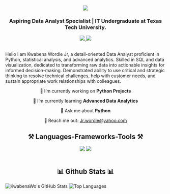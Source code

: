 <h1 align="center">
    <img src="https://readme-typing-svg.herokuapp.com/?font=Righteous&size=35&center=true&vCenter=true&width=500&height=70&duration=4000&lines=Hi+There!+👋;+I'm+Kwabena+Wordie+Jr.;" />
</h1>
<h3 align="center">Aspiring Data Analyst Specialist | IT Undergraduate at Texas Tech University.</h3>


<div align="center"> 
  <a href="Jr.wordie@yahoo.com" target="_blank">
    <img src="https://img.shields.io/badge/Yahoo!-6001D2?style=for-the-badge&logo=Yahoo!&logoColor=white" target="_blank" />
  </a> 
  <a href="https://www.linkedin.com/in/kwabenawordiejr/" target="_blank">
    <img src="https://img.shields.io/badge/LinkedIn-0077B5?style=for-the-badge&logo=linkedin&logoColor=white" target="_blank" />
  </a>
</div>

<br> 

Hello i am Kwabena Wordie Jr, a detail-oriented Data Analyst proficient in Python, statistical analysis,
and advanced analytics.
Skilled in SQL and data visualization, dedicated to transforming raw data into actionable insights for informed decision-making.
Demonstrated ability to use critical
and strategic thinking to resolve technical challenges, help with customer needs, 
and sustain appropriate work relationships with colleagues.

<div align="center">
 
 🔭 I’m currently working on **Python Projects**
 
 🌱 I’m currently learning **Advanced Data Analytics**

💬 Ask me about **Python**

📧 Reach me out: Jr.wordie@yahoo.com

 </div>

<h2 align="center">⚒️ Languages-Frameworks-Tools ⚒️</h2>
<div align="center">
    <img src="https://skillicons.dev/icons?i=html,css,vscode,github" />
    <img src="https://skillicons.dev/icons?i=python,mysql,javascript," /><br>
</div>

<br/>

<h2 align="center">📊 Github Stats 📊</h2>

![KwabenaWo's GitHub Stats](https://github-readme-stats.vercel.app/api?username=KwabenaWo&show_icons=true&theme=radical)
![Top Languages](https://github-readme-stats.vercel.app/api/top-langs/?username=KwabenaWo&show_icons=true&theme=radical)
